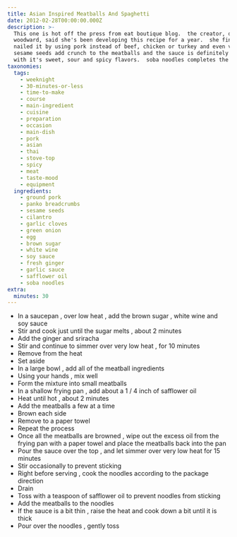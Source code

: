 ```yaml
---
title: Asian Inspired Meatballs And Spaghetti
date: 2012-02-28T00:00:00.000Z
description: >-
  This one is hot off the press from eat boutique blog.  the creator, denise
  woodward, said she's been developing this recipe for a year.  she finally
  nailed it by using pork instead of beef, chicken or turkey and even veal.  the
  sesame seeds add crunch to the meatballs and the sauce is definitely umami
  with it's sweet, sour and spicy flavors.  soba noodles completes the meal.
taxonomies:
  tags:
    - weeknight
    - 30-minutes-or-less
    - time-to-make
    - course
    - main-ingredient
    - cuisine
    - preparation
    - occasion
    - main-dish
    - pork
    - asian
    - thai
    - stove-top
    - spicy
    - meat
    - taste-mood
    - equipment
  ingredients:
    - ground pork
    - panko breadcrumbs
    - sesame seeds
    - cilantro
    - garlic cloves
    - green onion
    - egg
    - brown sugar
    - white wine
    - soy sauce
    - fresh ginger
    - garlic sauce
    - safflower oil
    - soba noodles
extra:
  minutes: 30
---
```

 - In a saucepan , over low heat , add the brown sugar , white wine and soy sauce
 - Stir and cook just until the sugar melts , about 2 minutes
 - Add the ginger and sriracha
 - Stir and continue to simmer over very low heat , for 10 minutes
 - Remove from the heat
 - Set aside
 - In a large bowl , add all of the meatball ingredients
 - Using your hands , mix well
 - Form the mixture into small meatballs
 - In a shallow frying pan , add about a 1 / 4 inch of safflower oil
 - Heat until hot , about 2 minutes
 - Add the meatballs a few at a time
 - Brown each side
 - Remove to a paper towel
 - Repeat the process
 - Once all the meatballs are browned , wipe out the excess oil from the frying pan with a paper towel and place the meatballs back into the pan
 - Pour the sauce over the top , and let simmer over very low heat for 15 minutes
 - Stir occasionally to prevent sticking
 - Right before serving , cook the noodles according to the package direction
 - Drain
 - Toss with a teaspoon of safflower oil to prevent noodles from sticking
 - Add the meatballs to the noodles
 - If the sauce is a bit thin , raise the heat and cook down a bit until it is thick
 - Pour over the noodles , gently toss

